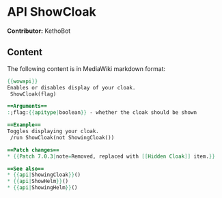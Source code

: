 # API ShowCloak

**Contributor:** KethoBot

## Content

The following content is in MediaWiki markdown format:

```mediawiki
{{wowapi}}
Enables or disables display of your cloak.
 ShowCloak(flag)

==Arguments==
:;flag:{{apitype|boolean}} - whether the cloak should be shown

==Example==
Toggles displaying your cloak.
 /run ShowCloak(not ShowingCloak())

==Patch changes==
* {{Patch 7.0.3|note=Removed, replaced with [[Hidden Cloak]] item.}}

==See also==
* {{api|ShowingCloak}}()
* {{api|ShowHelm}}()
* {{api|ShowingHelm}}()
```